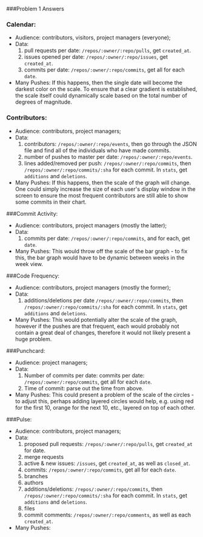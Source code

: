 ###Problem 1 Answers

### Calendar:
- Audience: contributors, visitors, project managers (everyone); 
- Data: 
	1. pull requests per date: `/repos/:owner/:repo/pulls`, get `created_at`.
	2. issues opened per date: `/repos/:owner/:repo/issues`, get `created_at`.
	3. commits per date: `/repos/:owner/:repo/commits`, get all for each `date`.
- Many Pushes: If this happens, then the single date will become the darkest
color on the scale. To ensure that a clear gradient is established, the scale
itself could dynamically scale based on the total number of degrees of magnitude.

### Contributors:
- Audience: contributors, project managers;
- Data: 
	1. contributors: `/repos/:owner/:repo/events`, then go through the JSON file and find all
		of the individuals who have made commits.
	2. number of pushes to master per date: `/repos/:owner/:repo/events`.
	3. lines added/removed per push: `/repos/:owner/:repo/commits`, 
		then `/repos/:owner/:repo/commits/:sha` for each commit. In `stats`, get `additions` and `deletions`.
- Many Pushes: If this happens, then the scale of the graph will change. One could
simply increase the size of each user's display window in the screen to ensure the
most frequent contributors are still able to show some commits in their chart.

###Commit Activity:
- Audience: contributors, project managers (mostly the latter);
- Data: 
	1. commits per date: `/repos/:owner/:repo/commits`, and for each, get `date`.
- Many Pushes: This would throw off the scale of the bar graph - to fix this, the bar
graph would have to be dynamic between weeks in the week view.

###Code Frequency:
- Audience: contributors, project managers (mostly the former);
- Data: 
	1. additions/deletions per date `/repos/:owner/:repo/commits`, 
		then `/repos/:owner/:repo/commits/:sha` for each commit. In `stats`, get `additions` and `deletions`.
- Many Pushes: This would potentially alter the scale of the graph, however if the
pushes are that frequent, each would probably not contain a great deal of changes,
therefore it would not likely present a huge problem.

###Punchcard: 
- Audience: project managers;
- Data: 
	1. Number of commits per date: commits per date: `/repos/:owner/:repo/commits`, get all for each `date`.
	2. Time of commit: parse out the time from above.
- Many Pushes: This could present a problem of the scale of the circles - to adjust this,
perhaps adding layered circles would help, e.g. using red for the first 10, orange for
the next 10, etc., layered on top of each other.

###Pulse: 
- Audience: contributors, project managers;
- Data: 
	1. proposed pull requests: `/repos/:owner/:repo/pulls`, get `created_at` for date.
	2. merge requests
	3. active & new issues: `/issues`, get `created_at`, as well as `closed_at`.
	4. commits: `/repos/:owner/:repo/commits`, get all for each `date`. 
	5. branches
	6. authors
	7. additions/deletions: `/repos/:owner/:repo/commits`, 
		then `/repos/:owner/:repo/commits/:sha` for each commit. In `stats`, get `additions` and `deletions`.
	8. files
	9. commit comments: `/repos/:owner/:repo/comments`, as well as each `created_at`.
- Many Pushes: